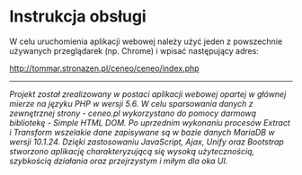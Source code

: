 # Instrukcja obsługi
W celu uruchomienia aplikacji webowej należy użyć jeden z powszechnie używanych przeglądarek (np. Chrome) i wpisać następujący adres:

http://tommar.stronazen.pl/ceneo/ceneo/index.php

***

 _Projekt został zrealizowany w postaci aplikacji webowej opartej w głównej mierze na języku PHP w wersji 5.6. W celu sparsowania danych z zewnętrznej strony - ceneo.pl wykorzystano do pomocy darmową bibliotekę - Simple HTML DOM.  Po uprzednim wykonaniu procesów Extract i Transform wszelakie dane zapisywane są w bazie danych MariaDB w wersji 10.1.24._
_Dzięki zastosowaniu JavaScript, Ajax, Unify oraz Bootstrap stworzono aplikację charakteryzującą się wysoką użytecznością, szybkością działania oraz przejrzystym i miłym dla oka UI._

